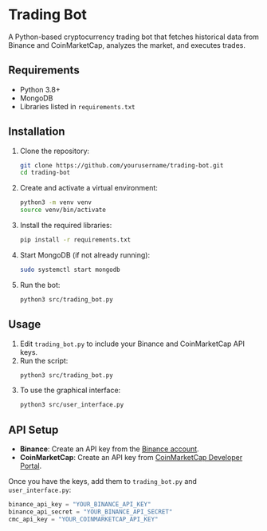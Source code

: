 # Trading Bot

A Python-based cryptocurrency trading bot that fetches historical data from Binance and CoinMarketCap, analyzes the market, and executes trades.

## Requirements

- Python 3.8+
- MongoDB
- Libraries listed in `requirements.txt`

## Installation

1. Clone the repository:
    ```bash
    git clone https://github.com/yourusername/trading-bot.git
    cd trading-bot
    ```

2. Create and activate a virtual environment:
    ```bash
    python3 -m venv venv
    source venv/bin/activate
    ```

3. Install the required libraries:
    ```bash
    pip install -r requirements.txt
    ```

4. Start MongoDB (if not already running):
    ```bash
    sudo systemctl start mongodb
    ```

5. Run the bot:
    ```bash
    python3 src/trading_bot.py
    ```

## Usage

1. Edit `trading_bot.py` to include your Binance and CoinMarketCap API keys.
2. Run the script:
    ```bash
    python3 src/trading_bot.py
    ```
3. To use the graphical interface:
    ```bash
    python3 src/user_interface.py
    ```

## API Setup

- **Binance**: Create an API key from the [Binance account](https://www.binance.com/en/my/settings/api-management).
- **CoinMarketCap**: Create an API key from [CoinMarketCap Developer Portal](https://pro.coinmarketcap.com/signup/).

Once you have the keys, add them to `trading_bot.py` and `user_interface.py`:
```python
binance_api_key = "YOUR_BINANCE_API_KEY"
binance_api_secret = "YOUR_BINANCE_API_SECRET"
cmc_api_key = "YOUR_COINMARKETCAP_API_KEY"
